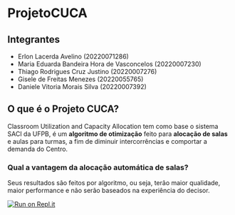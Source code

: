 # ProjetoCUCA

## Integrantes

- Erlon Lacerda Avelino (20220071286)
- Maria Eduarda Bandeira Hora de Vasconcelos (20220007230)
- Thiago Rodrigues Cruz Justino (20220007276)
- Gisele de Freitas Menezes (20220055765)
- Daniele Vitoria Morais Silva (20220007392)

## O que é o Projeto CUCA?

Classroom Utilization and Capacity Allocation tem como base o sistema SACI da UFPB, é um **algoritmo de otimização** feito para **alocação de salas** e aulas para turmas, a fim de diminuir intercorrências e comportar a demanda do Centro.

### Qual a vantagem da alocação automática de salas?

Seus resultados são feitos por algoritmo, ou seja, terão maior qualidade, maior performance e não serão baseados na experiência do decisor. 

[![Run on Repl.it](https://replit.com/badge/github/erlonL/ProjetoCUCA)](https://replit.com/new/github/erlonL/ProjetoCUCA)
